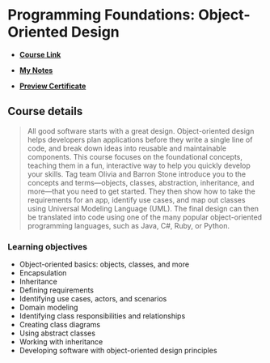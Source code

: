 # Programming Foundations: Object-Oriented Design

- [**Course Link**](https://www.linkedin.com/learning/programming-foundations-object-oriented-design-3/)

- [**My Notes**](https://alilo.notion.site/Programming-Foundations-Object-Oriented-Design-d8c2ab259e844e89900ed47a1581ecc0)

- [**Preview Certificate**](https://www.linkedin.com/learning/certificates/800a3f211bd749d85112757e34a197d12fbf8d59ffe679b4f5fe762b25acdbec?trk=share_certificate)

## Course details

> All good software starts with a great design. Object-oriented design helps developers plan applications before they write a single line of code, and break down ideas into reusable and maintainable components. This course focuses on the foundational concepts, teaching them in a fun, interactive way to help you quickly develop your skills. Tag team Olivia and Barron Stone introduce you to the concepts and terms—objects, classes, abstraction, inheritance, and more—that you need to get started. They then show how to take the requirements for an app, identify use cases, and map out classes using Universal Modeling Language (UML). The final design can then be translated into code using one of the many popular object-oriented programming languages, such as Java, C#, Ruby, or Python.

### Learning objectives

- Object-oriented basics: objects, classes, and more
- Encapsulation
- Inheritance
- Defining requirements
- Identifying use cases, actors, and scenarios
- Domain modeling
- Identifying class responsibilities and relationships
- Creating class diagrams
- Using abstract classes
- Working with inheritance
- Developing software with object-oriented design principles
